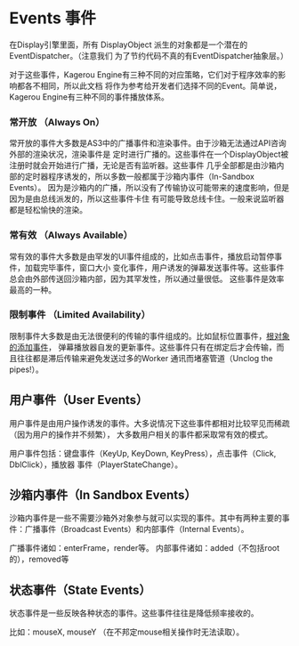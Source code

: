 # Events 事件
在Display引擎里面，所有 DisplayObject 派生的对象都是一个潜在的 EventDispatcher。（注意我们
为了节约代码不真的有EventDispatcher抽象层。）

对于这些事件，Kagerou Engine有三种不同的对应策略，它们对于程序效率的影响都各不相同，所以此文档
将作为参考给开发者们选择不同的Event。简单说，Kagerou Engine有三种不同的事件播放体系。

### 常开放 （Always On）
常开放的事件大多数是AS3中的广播事件和渲染事件。由于沙箱无法通过API咨询外部的渲染状况，渲染事件是
定时进行广播的。这些事件在一个DisplayObject被注册时就会开始进行广播，无论是否有监听器。这些事件
几乎全部都是由沙箱内部的定时器程序诱发的，所以多数一般都属于沙箱内事件（In-Sandbox Events）。
因为是沙箱内的广播，所以没有了传输协议可能带来的速度影响，但是因为是由总线派发的，所以这些事件卡住
有可能导致总线卡住。一般来说监听器都是轻松愉快的渲染。


### 常有效 （Always Available）
常有效的事件大多数是由罕发的UI事件组成的，比如点击事件，播放启动暂停事件，加载完毕事件，窗口大小
变化事件，用户诱发的弹幕发送事件等。这些事件总会由外部传送回沙箱内部，因为其罕发性，所以通过量很低。
这些事件是效率最高的一种。


### 限制事件 （Limited Availability）
限制事件大多数是由无法很便利的传输的事件组成的。比如鼠标位置事件，[根对象的添加事件](Root.md)，
弹幕播放器自发的更新事件。这些事件只有在绑定后才会传输，而且往往都是滞后传输来避免发送过多的Worker
通讯而堵塞管道（Unclog the pipes!）。


## 用户事件（User Events）
用户事件是由用户操作诱发的事件。大多说情况下这些事件都相对比较罕见而稀疏（因为用户的操作并不频繁），
大多数用户相关的事件都采取常有效的模式。

用户事件包括：键盘事件（KeyUp, KeyDown, KeyPress），点击事件（Click, DblClick），播放器
事件（PlayerStateChange）。

## 沙箱内事件（In Sandbox Events）
沙箱内事件是一些不需要沙箱外对象参与就可以实现的事件。其中有两种主要的事件：广播事件（Broadcast
Events）和内部事件（Internal Events）。

广播事件诸如：enterFrame，render等。
内部事件诸如：added（不包括root的），removed等

## 状态事件（State Events）
状态事件是一些反映各种状态的事件。这些事件往往是降低频率接收的。

比如：mouseX, mouseY （在不邦定mouse相关操作时无法读取）。
